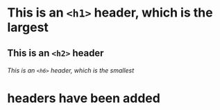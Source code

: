 # This is an `<h1>` header, which is the largest

## This is an `<h2>` header

###### This is an `<h6>` header, which is the smallest

# headers have been added 
